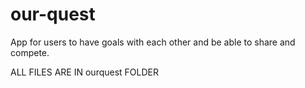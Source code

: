 # our-quest

App for users to have goals with each other and be able to share and compete. 

ALL FILES ARE IN ourquest FOLDER
